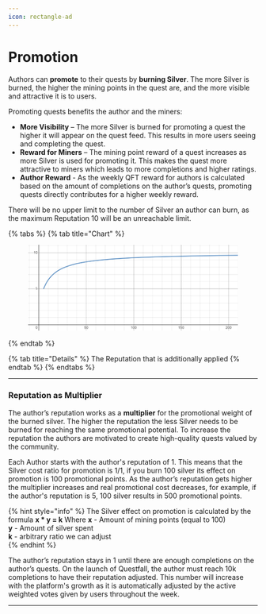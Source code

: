 ```yaml
---
icon: rectangle-ad
---
```


# Promotion

Authors can **promote** to their quests by **burning Silver**. The more Silver is burned, the higher the mining points in the quest are, and the more visible and attractive it is to users. 

Promoting quests benefits the author and the miners:
* **More Visibility** – The more Silver is burned for promoting a quest the higher it will appear on the quest feed. This results in more users seeing and completing the quest.
* **Reward for Miners** – The mining point reward of a quest increases as more Silver is used for promoting it. This makes the quest more attractive to miners which leads to more completions and higher ratings.
* **Author Reward** - As the weekly QFT reward for authors is calculated based on the amount of completions on the author’s quests, promoting quests directly contributes for a higher weekly reward.

There will be no upper limit to the number of Silver an author can burn, as the maximum Reputation 10 will be an unreachable limit.

{% tabs %}
{% tab title="Chart" %}
<figure><img src="../.gitbook/assets/image (7).png" alt=""><figcaption></figcaption></figure>
{% endtab %}

{% tab title="Details" %}
The Reputation that is additionally applied&#x20;
{% endtab %}
{% endtabs %}

***

### Reputation as Multiplier

The author’s reputation works as a **multiplier** for the promotional weight of the burned silver. The higher the reputation the less Silver needs to be burned for reaching the same promotional potential. To increase the reputation the authors are motivated to create high-quality quests valued by the community.

Each Author starts with the author's reputation of 1. This means that the Silver cost ratio for promotion is 1/1, if you burn 100 silver its effect on promotion is 100 promotional points. As the author’s reputation gets higher the multiplier increases and real promotional cost decreases, for example, if the author's reputation is 5, 100 silver results in 500 promotional points.

{% hint style="info" %}
The Silver effect on promotion is calculated by the formula **x * y = k**
Where 
**x** - Amount of mining points (equal to 100)\
**y** - Amount of silver spent\
**k** - arbitrary ratio we can adjust\
{% endhint %}

The author’s reputation stays in 1 until there are enough completions on the author’s quests. On the launch of Questfall, the author must reach 10k completions to have their reputation adjusted. This number will increase with the platform's growth as it is automatically adjusted by the active weighted votes given by users throughout the week. 

***